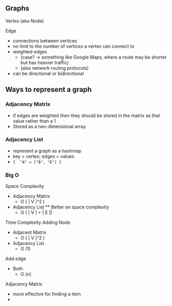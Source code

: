 ## Graphs 

Vertex (aka Node)

Edge 
- connections between vertices
- no limit to the number of vertices a vertex can connect to 
- weighted edges
  - (case? -> something like Google Maps, where a route may be shorter but has heavier traffic)
  - (also network routing protocols)
- can be directional or bidirectional 

## Ways to represent a graph

### Adjacency Matrix 
- if edges are weighted then they should be stored in the matrix as that value rather than a 1 
- Stored as a two-dimensional array 

### Adjacency List
- represent a graph as a hashmap 
- key = vertex; edges = values
- `{  "A" = ["B", "E"] }  `

### Big O 
Space Complexity 
- Adjacency Matrix 
  - O ( | V |^2 )
- Adjacency List ** Better on space complexity
  - O ( | V | + | E |)

Time Complexity 
Adding Node
- Adjacent Matrix 
  - O ( | V |^2 )
- Adjacency List 
  - O (1)

Add edge
- Both 
  - O (n)

Adjacency Matrix 
- more effective for finding a item 
- 